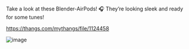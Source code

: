 Take a look at these Blender-AirPods! 🎧 They’re looking sleek and ready for some tunes!

https://thangs.com/mythangs/file/1124458

![image](https://github.com/user-attachments/assets/e663aee5-3ae1-4239-97aa-7a9985fa7ea5)
